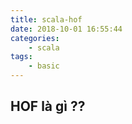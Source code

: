 ```yaml
---
title: scala-hof
date: 2018-10-01 16:55:44
categories: 
    - scala
tags: 
    - basic
---
```


## HOF là gì ??